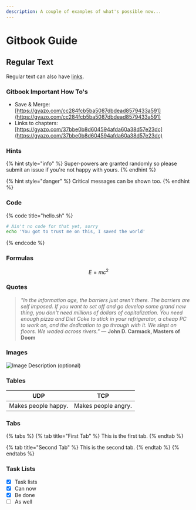 ```yaml
---
description: A couple of examples of what's possible now...
---
```


# Gitbook Guide

## Regular Text

Regular text can also have [links](https://github.com/vis2k/Mirror).

### Gitbook Important How To's

- Save & Merge: [https://gyazo.com/cc284fcb5ba5087dbdead8579433a591](https://gyazo.com/cc284fcb5ba5087dbdead8579433a591)
- Links to chapters: [https://gyazo.com/37bbe0b8d604594afda60a38d57e23dc](https://gyazo.com/37bbe0b8d604594afda60a38d57e23dc)

### Hints

{% hint style="info" %}
&#x20;Super-powers are granted randomly so please submit an issue if you're not happy with yours.
{% endhint %}

{% hint style="danger" %}
Critical messages can be shown too.
{% endhint %}

### Code

{% code title="hello.sh" %}

```bash
# Ain't no code for that yet, sorry
echo 'You got to trust me on this, I saved the world'
```

{% endcode %}

### Formulas

$$
E = mc^2
$$

### Quotes

> _"In the information age, the barriers just aren't there. The barriers are self imposed. If you want to set off and go develop some grand new thing, you don't need millions of dollars of capitalization. You need enough pizza and Diet Coke to stick in your refrigerator, a cheap PC to work on, and the dedication to go through with it. We slept on floors. We waded across rivers."_ ― **John D. Carmack, Masters of Doom**

### Images

![Image Description (optional)](<../.gitbook/assets/image (55).png>)

### Tables

| UDP                 | TCP                 |
| ------------------- | ------------------- |
| Makes people happy. | Makes people angry. |

### Tabs

{% tabs %}
{% tab title="First Tab" %}
This is the first tab.
{% endtab %}

{% tab title="Second Tab" %}
This is the second tab.
{% endtab %}
{% endtabs %}

### Task Lists

- [x] Task lists
- [x] Can now
- [x] Be done
- [ ] As well
